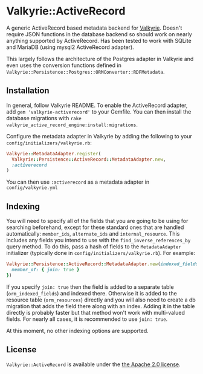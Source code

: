 # Valkyrie::ActiveRecord

A generic ActiveRecord based metadata backend for [Valkyrie](https://github.com/samvera-labs/valkyrie). Doesn't require JSON functions in the database backend so should work on nearly anything supported by ActiveRecord. Has been tested to work with SQLite and MariaDB (using mysql2 ActiveRecord adapter).

This largely follows the architecture of the Postgres adapter in Valkyrie and even uses the conversion functions defined in ```Valkyrie::Persistence::Postgres::ORMConverter::RDFMetadata```.

## Installation

In general, follow Valkyrie README. To enable the ActiveRecord adapter, add ```gem 'valkyrie-activerecord'``` to your Gemfile. You can then install the database migrations with ```rake valkyrie_active_record_engine:install:migrations```.

Configure the metadata adapter in Valkyrie by adding the following to your ```config/initializers/valkyrie.rb```:

```ruby
Valkyrie::MetadataAdapter.register(
  Valkyrie::Persistence::ActiveRecord::MetadataAdapter.new,
  :activerecord
)
```

You can then use ```:activerecord``` as a metadata adapter in `config/valkyrie.yml`

## Indexing

You will need to specify all of the fields that you are going to be using for searching beforehand, except for these standard ones that are handled automatically: ```member_ids```, ```alternate_ids``` and ```internal_resource```. This includes any fields you intend to use with the ```find_inverse_references_by``` query method. To do this, pass a hash of fields to the ```MetadataAdapter``` initializer (typically done in ```config/initializers/valkyrie.rb```). For example:

```ruby
Valkyrie::Persistence::ActiveRecord::MetadataAdapter.new(indexed_fields: {
  member_of: { join: true }
})
```
If you specify ```join: true``` then the field is added to a separate table (```orm_indexed_fields```) and indexed there. Otherwise it is added to the resource table (```orm_resources```) directly and you will also need to create a db migration that adds the field there along with an index. Adding it in the table directly is probably faster but that method won't work with multi-valued fields. For nearly all cases, it is recommended to use ```join: true```.

At this moment, no other indexing options are supported.

## License

```Valkyrie::ActiveRecord``` is available under the [the Apache 2.0 license](LICENSE).